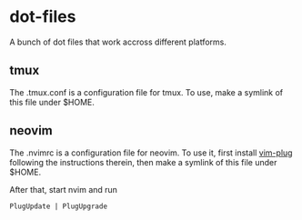 # dot-files
A bunch of dot files that work accross different platforms.

## tmux
The .tmux.conf is a configuration file for tmux. To use, make a symlink of this file under $HOME.

## neovim
The .nvimrc is a configuration file for neovim. To use it, first install 
[vim-plug](https://github.com/junegunn/vim-plug) 
following the instructions therein, then make a symlink of this file under $HOME.

After that, start nvim and run
```vim
PlugUpdate | PlugUpgrade
```
